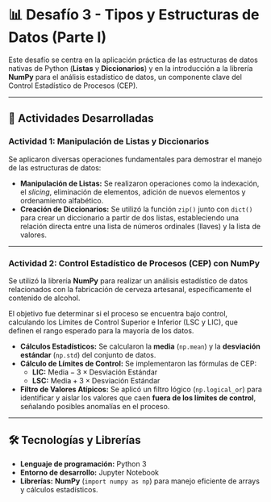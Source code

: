 
# 📊 Desafío 3 - Tipos y Estructuras de Datos (Parte I)

Este desafío se centra en la aplicación práctica de las estructuras de datos nativas de Python (**Listas** y **Diccionarios**) y en la introducción a la librería **NumPy** para el análisis estadístico de datos, un componente clave del Control Estadístico de Procesos (CEP).

---

## 🚀 Actividades Desarrolladas

### Actividad 1: Manipulación de Listas y Diccionarios

Se aplicaron diversas operaciones fundamentales para demostrar el manejo de las estructuras de datos:

* **Manipulación de Listas:** Se realizaron operaciones como la indexación, el *slicing*, eliminación de elementos, adición de nuevos elementos y ordenamiento alfabético.
* **Creación de Diccionarios:** Se utilizó la función `zip()` junto con `dict()` para crear un diccionario a partir de dos listas, estableciendo una relación directa entre una lista de números ordinales (llaves) y la lista de valores.

---

### Actividad 2: Control Estadístico de Procesos (CEP) con NumPy

Se utilizó la librería **NumPy** para realizar un análisis estadístico de datos relacionados con la fabricación de cerveza artesanal, específicamente el contenido de alcohol.

El objetivo fue determinar si el proceso se encuentra bajo control, calculando los Límites de Control Superior e Inferior (LSC y LIC), que definen el rango esperado para la mayoría de los datos.

* **Cálculos Estadísticos:** Se calcularon la **media** (`np.mean`) y la **desviación estándar** (`np.std`) del conjunto de datos.
* **Cálculo de Límites de Control:** Se implementaron las fórmulas de CEP:
    * **LIC:** $\text{Media} - 3 \times \text{Desviación Estándar}$
    * **LSC:** $\text{Media} + 3 \times \text{Desviación Estándar}$
* **Filtro de Valores Atípicos:** Se aplicó un filtro lógico (`np.logical_or`) para identificar y aislar los valores que caen **fuera de los límites de control**, señalando posibles anomalías en el proceso.

---

## 🛠️ Tecnologías y Librerías

* **Lenguaje de programación:** Python 3
* **Entorno de desarrollo:** Jupyter Notebook
* **Librerías:** **NumPy** (`import numpy as np`) para manejo eficiente de arrays y cálculos estadísticos.
